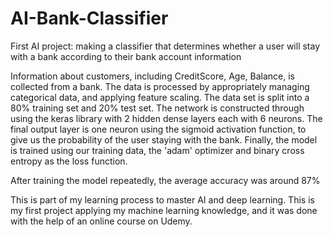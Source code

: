 # AI-Bank-Classifier
First AI project: making a classifier that determines whether a user will stay with a bank according to their bank account information


Information about customers, including CreditScore, Age, Balance, is collected from a bank. The data is processed by appropriately managing categorical data, and applying feature scaling. The data set is split into a 80% training set and 20% test set. The network is constructed through using the keras library with 2 hidden dense layers each with 6 neurons. The final output layer is one neuron using the sigmoid activation function, to give us the probability of the user staying with the bank. Finally, the model is trained using our training data, the 'adam' optimizer and binary cross entropy as the loss function. 

After training the model repeatedly, the average accuracy was around 87%

This is part of my learning process to master AI and deep learning. This is my first project applying my machine learning knowledge, and it was done with the help of an online course on Udemy.

